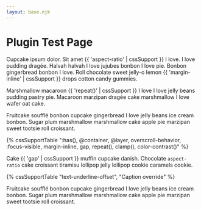 ```yaml
---
layout: base.njk
---
```


# Plugin Test Page

Cupcake ipsum dolor. Sit amet {{ 'aspect-ratio' | cssSupport }} I love. I love pudding dragée. Halvah halvah I love jujubes bonbon I love pie. Bonbon gingerbread bonbon I love. Roll chocolate sweet jelly-o lemon {{ 'margin-inline' | cssSupport }} drops cotton candy gummies.

Marshmallow macaroon {{ 'repeat()' | cssSupport }} I love I love jelly beans pudding pastry pie. Macaroon marzipan dragée cake marshmallow I love wafer oat cake.

Fruitcake soufflé bonbon cupcake gingerbread I love jelly beans ice cream bonbon. Sugar plum marshmallow marshmallow cake apple pie marzipan sweet tootsie roll croissant.

{% cssSupportTable ":has(), @container, @layer, overscroll-behavior, :focus-visible, margin-inline, gap, repeat(), clamp(), color-contrast()" %}

Cake {{ 'gap' | cssSupport }} muffin cupcake danish. Chocolate `aspect-ratio` cake croissant tiramisu lollipop jelly lollipop cookie caramels cookie.

{% cssSupportTable "text-underline-offset", "Caption override" %}

Fruitcake soufflé bonbon cupcake gingerbread I love jelly beans ice cream bonbon. Sugar plum marshmallow marshmallow cake apple pie marzipan sweet tootsie roll croissant.
